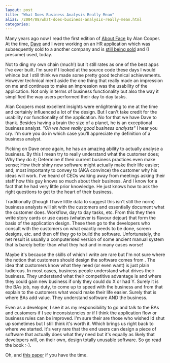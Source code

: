 ```yaml
---
layout: post
title: "What Does Business Analysis Really Mean"
alias: /2004/08/what-does-business-analysis-really-mean.html
categories:
---
```

Many years ago now I read the first edition of [About Face](http://www.amazon.com/exec/obidos/ASIN/0764526413/qid=1092227611/sr=ka-2/ref=pd_ka_2/104-0267997-9716779) by Alan Cooper. At the time, [Dave](http://www.redhillconsulting.com.au/blogs/david) and I were working on an HR application which was subsequently sold to a another company and is [still being sold](http://www.dialog.com.au/asp/index.asp?pgid=10624) and (I presume) used, today.

Not to ding my own chain (much!) but it still rates as one of the best apps I've ever built. I'm sure if I looked at the source code these days I would whince but I still think we made some pretty good technical achievements. However technical merit aside the one thing that really made an impression on me and continues to make an impression was the usability of the application. Not only in terms of business functionality but also the way it simplified the way users performed their day to day tasks.

Alan Coopers most excellent insights were enlightening to me at the time and certainly influenced a lot of the design. But I can't take credit for the usability nor functionality of the application. No for that we have Dave to thank. Besides having a brain the size of a planet, he is an exceptional business analyst. _"Oh we have really good business analysts"_ I hear you cry. I'm sure you do in which case you'll appreciate my definition of a business analyst.

Picking on Dave once again, he has an amazing ability to actually analyse a business. By this I mean try to really understand what the customer does; Why they do it; Determine if their current business practices even make sense; How their shiny new software might actually make their life easier; and; most importanty to convey to (AKA convince) the customer why his ideas will work. I've heard of CEOs walking away from meetings asking their staff how this guy knows so much about their business. And I know for a fact that he had very little prior knowledge. He just knows how to ask the right questions to get to the heart of their business.

Traditionally (though I have little data to suggest this isn't still the norm) business analysts will sit with the customers and essentially document what the customer does. Workflow, day to day tasks, etc. From this they then write story cards or use cases (whatever is flavour dejour) that form the basis of the application design. These then go to the developers who consult with the customers on what exactly needs to be done, screen designs, etc. and then off they go to build the software. Unfortunately, the net result is usually a computerised version of some ancient manual system that is barely better than what they had and in many cases worse!

Maybe it's because the skills of which I write are rare but I'm not sure where the notion that customers should design the software comes from . The idea that customers know what they need (or even want) is just plain ludicrous. In most cases, business people understand what drives their business. They understand what their competitive advantage is and where they could gain new business if only they could do X or had Y. Surely it is the BAs job, nay duty, to come up to speed with the business and from that explain to the customers what would make their life easier. Surely that is where BAs add value. They understand software AND the business.

Even as a developer, I see it as my responsibility to go and talk to the BAs and customers if I see inconsistencies or if I think the application flow or business rules can be improved. I'm sure their are those who wished Id shut up sometimes but I still think it's worth it. Which brings us right back to where we started. It's very rare that the end users can design a piece of software that actually does what they need but it's equally as likely that developers will, on their own, design totally unusable software. So go read the book :-).

Oh, and [this paper](http://www.cooper.com/articles/art_goal_directed_design.htm) if you have the time.
